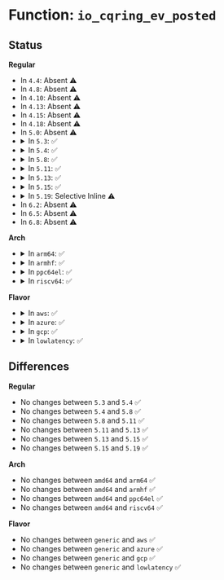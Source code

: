 # Function: <code>io_cqring_ev_posted</code>

## Status
<b>Regular</b>
<ul>
<li>
In <code>4.4</code>: Absent ⚠️
</li>
<li>
In <code>4.8</code>: Absent ⚠️
</li>
<li>
In <code>4.10</code>: Absent ⚠️
</li>
<li>
In <code>4.13</code>: Absent ⚠️
</li>
<li>
In <code>4.15</code>: Absent ⚠️
</li>
<li>
In <code>4.18</code>: Absent ⚠️
</li>
<li>
In <code>5.0</code>: Absent ⚠️
</li>
<li>
<details>
<summary>In <code>5.3</code>: ✅</summary>

```c
void io_cqring_ev_posted(struct io_ring_ctx *ctx);
```

**Collision:** Unique Static

**Inline:** No

**Transformation:** False

**Instances:**

```
In fs/io_uring.c (ffffffff8132d230)
Location: fs/io_uring.c:519
Inline: False
Direct callers:
  - fs/io_uring.c:__io_submit_sqe
  - fs/io_uring.c:io_poll_wake
  - fs/io_uring.c:io_poll_complete_work
  - fs/io_uring.c:io_cqring_add_event
```
**Symbols:**

```
ffffffff8132d230-ffffffff8132d2ac: io_cqring_ev_posted (STB_LOCAL)
```
</details>
</li>
<li>
<details>
<summary>In <code>5.4</code>: ✅</summary>

```c
void io_cqring_ev_posted(struct io_ring_ctx *ctx);
```

**Collision:** Unique Static

**Inline:** No

**Transformation:** False

**Instances:**

```
In fs/io_uring.c (ffffffff81340090)
Location: fs/io_uring.c:589
Inline: False
Direct callers:
  - fs/io_uring.c:__io_submit_sqe
  - fs/io_uring.c:io_timeout_fn
  - fs/io_uring.c:io_poll_wake
  - fs/io_uring.c:io_poll_complete_work
  - fs/io_uring.c:io_cqring_add_event
```
**Symbols:**

```
ffffffff81340090-ffffffff8134010c: io_cqring_ev_posted (STB_LOCAL)
```
</details>
</li>
<li>
<details>
<summary>In <code>5.8</code>: ✅</summary>

```c
void io_cqring_ev_posted(struct io_ring_ctx *ctx);
```

**Collision:** Unique Static

**Inline:** No

**Transformation:** False

**Instances:**

```
In fs/io_uring.c (ffffffff8137c580)
Location: fs/io_uring.c:1222
Inline: False
Direct callers:
  - fs/io_uring.c:io_cancel_defer_files
  - fs/io_uring.c:io_ring_ctx_wait_and_kill
  - fs/io_uring.c:io_submit_sqes
  - fs/io_uring.c:io_submit_sqes
  - fs/io_uring.c:io_submit_sqe
  - fs/io_uring.c:io_queue_sqe
  - fs/io_uring.c:__io_queue_sqe
  - fs/io_uring.c:io_link_timeout_fn
  - fs/io_uring.c:io_wq_submit_work
  - fs/io_uring.c:io_issue_sqe
  - fs/io_uring.c:io_issue_sqe
  - fs/io_uring.c:io_issue_sqe
  - fs/io_uring.c:io_issue_sqe
  - fs/io_uring.c:io_issue_sqe
  - fs/io_uring.c:io_issue_sqe
  - fs/io_uring.c:io_issue_sqe
  - fs/io_uring.c:io_async_find_and_cancel
  - fs/io_uring.c:io_async_find_and_cancel
  - fs/io_uring.c:io_timeout_remove
  - fs/io_uring.c:io_timeout_fn
  - fs/io_uring.c:io_poll_add
  - fs/io_uring.c:io_async_task_func
  - fs/io_uring.c:io_async_task_func
  - fs/io_uring.c:io_connect
  - fs/io_uring.c:io_recv
  - fs/io_uring.c:io_recvmsg
  - fs/io_uring.c:io_send
  - fs/io_uring.c:io_sendmsg
  - fs/io_uring.c:io_provide_buffers
  - fs/io_uring.c:io_openat2
  - fs/io_uring.c:io_complete_rw_common
  - fs/io_uring.c:io_iopoll_complete
  - fs/io_uring.c:io_req_link_next
  - fs/io_uring.c:io_cqring_overflow_flush
```
**Symbols:**

```
ffffffff8137c580-ffffffff8137c633: io_cqring_ev_posted (STB_LOCAL)
```
</details>
</li>
<li>
<details>
<summary>In <code>5.11</code>: ✅</summary>

```c
void io_cqring_ev_posted(struct io_ring_ctx *ctx);
```

**Collision:** Unique Static

**Inline:** No

**Transformation:** False

**Instances:**

```
In fs/io_uring.c (ffffffff8138b8f0)
Location: fs/io_uring.c:1732
Inline: False
Direct callers:
  - fs/io_uring.c:io_cancel_defer_files
  - fs/io_uring.c:io_submit_sqes
  - fs/io_uring.c:io_submit_sqes
  - fs/io_uring.c:io_submit_sqe
  - fs/io_uring.c:io_queue_sqe
  - fs/io_uring.c:__io_queue_sqe
  - fs/io_uring.c:io_link_timeout_fn
  - fs/io_uring.c:io_wq_submit_work
  - fs/io_uring.c:io_wq_submit_work
  - fs/io_uring.c:io_issue_sqe
  - fs/io_uring.c:io_issue_sqe
  - fs/io_uring.c:io_issue_sqe
  - fs/io_uring.c:io_async_find_and_cancel
  - fs/io_uring.c:io_async_find_and_cancel
  - fs/io_uring.c:io_timeout_remove
  - fs/io_uring.c:io_timeout_fn
  - fs/io_uring.c:io_poll_remove_all
  - fs/io_uring.c:io_poll_task_func
  - fs/io_uring.c:io_poll_task_func
  - fs/io_uring.c:io_openat2
  - fs/io_uring.c:__io_req_task_cancel
  - fs/io_uring.c:io_fail_links
  - fs/io_uring.c:io_kill_linked_timeout
  - fs/io_uring.c:io_submit_flush_completions
  - fs/io_uring.c:__io_cqring_overflow_flush
```
**Symbols:**

```
ffffffff8138b8f0-ffffffff8138b9ef: io_cqring_ev_posted (STB_LOCAL)
```
</details>
</li>
<li>
<details>
<summary>In <code>5.13</code>: ✅</summary>

```c
void io_cqring_ev_posted(struct io_ring_ctx *ctx);
```

**Collision:** Unique Static

**Inline:** No

**Transformation:** False

**Instances:**

```
In fs/io_uring.c (ffffffff81394d10)
Location: fs/io_uring.c:1417
Inline: False
Direct callers:
  - fs/io_uring.c:io_kill_timeouts
  - fs/io_uring.c:io_rsrc_put_work
  - fs/io_uring.c:io_rsrc_put_work
  - fs/io_uring.c:io_link_timeout_fn
  - fs/io_uring.c:io_link_timeout_fn
  - fs/io_uring.c:io_async_cancel
  - fs/io_uring.c:io_timeout_fn
  - fs/io_uring.c:io_poll_remove_all
  - fs/io_uring.c:io_poll_task_func
  - fs/io_uring.c:io_submit_flush_completions
  - fs/io_uring.c:__io_req_find_next
  - fs/io_uring.c:io_req_complete_post
  - fs/io_uring.c:__io_cqring_overflow_flush
```
**Symbols:**

```
ffffffff81394d10-ffffffff81394e20: io_cqring_ev_posted (STB_LOCAL)
```
</details>
</li>
<li>
<details>
<summary>In <code>5.15</code>: ✅</summary>

```c
void io_cqring_ev_posted(struct io_ring_ctx *ctx);
```

**Collision:** Unique Static

**Inline:** No

**Transformation:** False

**Instances:**

```
In fs/io_uring.c (ffffffff813e30d0)
Location: fs/io_uring.c:1639
Inline: False
Direct callers:
  - fs/io_uring.c:io_kill_timeouts
  - fs/io_uring.c:io_rsrc_put_work
  - fs/io_uring.c:io_poll_remove_all
  - fs/io_uring.c:io_poll_task_func
  - fs/io_uring.c:io_submit_flush_completions
  - fs/io_uring.c:__io_req_find_next
  - fs/io_uring.c:io_req_complete_post
  - fs/io_uring.c:__io_cqring_overflow_flush
```
**Symbols:**

```
ffffffff813e30d0-ffffffff813e31bd: io_cqring_ev_posted (STB_LOCAL)
```
</details>
</li>
<li>
<details>
<summary>In <code>5.19</code>: Selective Inline ⚠️</summary>

```c
void io_cqring_ev_posted(struct io_ring_ctx *ctx);
```

**Collision:** Unique Static

**Inline:** Selective

**Transformation:** False

**Instances:**

```
In io_uring/io_uring.c (ffffffff816cc1a7)
Location: io_uring/io_uring.c:2076
Inline: True
Inline callers:
  - io_uring/io_uring.c:io_rsrc_put_work
  - io_uring/io_uring.c:io_poll_task_func
  - io_uring/io_uring.c:io_poll_check_events
  - io_uring/io_uring.c:io_accept
  - io_uring/io_uring.c:io_msg_ring
  - io_uring/io_uring.c:__io_submit_flush_completions
  - io_uring/io_uring.c:io_free_batch_list
  - io_uring/io_uring.c:handle_prev_tw_list
  - io_uring/io_uring.c:handle_prev_tw_list
  - io_uring/io_uring.c:io_req_complete_post
  - io_uring/io_uring.c:__io_cqring_overflow_flush
Direct callers:
  - io_uring/io_uring.c:io_kill_timeouts
  - io_uring/io_uring.c:io_wq_free_work
```
**Symbols:**

```
ffffffff816caa30-ffffffff816caa87: io_cqring_ev_posted (STB_LOCAL)
```
</details>
</li>
<li>
In <code>6.2</code>: Absent ⚠️
</li>
<li>
In <code>6.5</code>: Absent ⚠️
</li>
<li>
In <code>6.8</code>: Absent ⚠️
</li>
</ul>
<b>Arch</b>
<ul>
<li>
<details>
<summary>In <code>arm64</code>: ✅</summary>

```c
void io_cqring_ev_posted(struct io_ring_ctx *ctx);
```

**Collision:** Unique Static

**Inline:** No

**Transformation:** False

**Instances:**

```
In fs/io_uring.c (ffff800010400110)
Location: fs/io_uring.c:589
Inline: False
Direct callers:
  - fs/io_uring.c:__io_submit_sqe
  - fs/io_uring.c:io_timeout_fn
  - fs/io_uring.c:io_poll_wake
  - fs/io_uring.c:io_poll_complete_work
  - fs/io_uring.c:io_cqring_add_event
```
**Symbols:**

```
ffff800010400110-ffff80001040018c: io_cqring_ev_posted (STB_LOCAL)
```
</details>
</li>
<li>
<details>
<summary>In <code>armhf</code>: ✅</summary>

```c
void io_cqring_ev_posted(struct io_ring_ctx *ctx);
```

**Collision:** Unique Static

**Inline:** No

**Transformation:** False

**Instances:**

```
In fs/io_uring.c (c05d1f7c)
Location: fs/io_uring.c:589
Inline: False
Direct callers:
  - fs/io_uring.c:__io_submit_sqe
  - fs/io_uring.c:io_timeout_fn
  - fs/io_uring.c:io_poll_wake
  - fs/io_uring.c:io_poll_complete_work
  - fs/io_uring.c:io_cqring_add_event
```
**Symbols:**

```
c05d1f7c-c05d1ff8: io_cqring_ev_posted (STB_LOCAL)
```
</details>
</li>
<li>
<details>
<summary>In <code>ppc64el</code>: ✅</summary>

```c
void io_cqring_ev_posted(struct io_ring_ctx *ctx);
```

**Collision:** Unique Static

**Inline:** No

**Transformation:** False

**Instances:**

```
In fs/io_uring.c (c000000000509630)
Location: fs/io_uring.c:589
Inline: False
Direct callers:
  - fs/io_uring.c:__io_submit_sqe
  - fs/io_uring.c:io_timeout_fn
  - fs/io_uring.c:io_poll_wake
  - fs/io_uring.c:io_poll_complete_work
  - fs/io_uring.c:io_cqring_add_event
```
**Symbols:**

```
c000000000509630-c0000000005096d0: io_cqring_ev_posted (STB_LOCAL)
```
</details>
</li>
<li>
<details>
<summary>In <code>riscv64</code>: ✅</summary>

```c
void io_cqring_ev_posted(struct io_ring_ctx *ctx);
```

**Collision:** Unique Static

**Inline:** No

**Transformation:** False

**Instances:**

```
In fs/io_uring.c (ffffffe0002ac7e8)
Location: fs/io_uring.c:589
Inline: False
Direct callers:
  - fs/io_uring.c:__io_submit_sqe
  - fs/io_uring.c:io_timeout_fn
  - fs/io_uring.c:io_poll_wake
  - fs/io_uring.c:io_poll_complete_work
  - fs/io_uring.c:io_cqring_add_event
```
**Symbols:**

```
ffffffe0002ac7e8-ffffffe0002ac852: io_cqring_ev_posted (STB_LOCAL)
```
</details>
</li>
</ul>
<b>Flavor</b>
<ul>
<li>
<details>
<summary>In <code>aws</code>: ✅</summary>

```c
void io_cqring_ev_posted(struct io_ring_ctx *ctx);
```

**Collision:** Unique Static

**Inline:** No

**Transformation:** False

**Instances:**

```
In fs/io_uring.c (ffffffff81338670)
Location: fs/io_uring.c:589
Inline: False
Direct callers:
  - fs/io_uring.c:__io_submit_sqe
  - fs/io_uring.c:io_timeout_fn
  - fs/io_uring.c:io_poll_wake
  - fs/io_uring.c:io_poll_complete_work
  - fs/io_uring.c:io_cqring_add_event
```
**Symbols:**

```
ffffffff81338670-ffffffff813386ec: io_cqring_ev_posted (STB_LOCAL)
```
</details>
</li>
<li>
<details>
<summary>In <code>azure</code>: ✅</summary>

```c
void io_cqring_ev_posted(struct io_ring_ctx *ctx);
```

**Collision:** Unique Static

**Inline:** No

**Transformation:** False

**Instances:**

```
In fs/io_uring.c (ffffffff813293a0)
Location: fs/io_uring.c:589
Inline: False
Direct callers:
  - fs/io_uring.c:__io_submit_sqe
  - fs/io_uring.c:io_timeout_fn
  - fs/io_uring.c:io_poll_wake
  - fs/io_uring.c:io_poll_complete_work
  - fs/io_uring.c:io_cqring_add_event
```
**Symbols:**

```
ffffffff813293a0-ffffffff8132941c: io_cqring_ev_posted (STB_LOCAL)
```
</details>
</li>
<li>
<details>
<summary>In <code>gcp</code>: ✅</summary>

```c
void io_cqring_ev_posted(struct io_ring_ctx *ctx);
```

**Collision:** Unique Static

**Inline:** No

**Transformation:** False

**Instances:**

```
In fs/io_uring.c (ffffffff81336140)
Location: fs/io_uring.c:589
Inline: False
Direct callers:
  - fs/io_uring.c:__io_submit_sqe
  - fs/io_uring.c:io_timeout_fn
  - fs/io_uring.c:io_poll_wake
  - fs/io_uring.c:io_poll_complete_work
  - fs/io_uring.c:io_cqring_add_event
```
**Symbols:**

```
ffffffff81336140-ffffffff813361bc: io_cqring_ev_posted (STB_LOCAL)
```
</details>
</li>
<li>
<details>
<summary>In <code>lowlatency</code>: ✅</summary>

```c
void io_cqring_ev_posted(struct io_ring_ctx *ctx);
```

**Collision:** Unique Static

**Inline:** No

**Transformation:** False

**Instances:**

```
In fs/io_uring.c (ffffffff81349210)
Location: fs/io_uring.c:589
Inline: False
Direct callers:
  - fs/io_uring.c:__io_submit_sqe
  - fs/io_uring.c:io_timeout_fn
  - fs/io_uring.c:io_poll_wake
  - fs/io_uring.c:io_poll_complete_work
  - fs/io_uring.c:io_cqring_add_event
```
**Symbols:**

```
ffffffff81349210-ffffffff8134928c: io_cqring_ev_posted (STB_LOCAL)
```
</details>
</li>
</ul>

## Differences
<b>Regular</b>
<ul>
<li>
No changes between <code>5.3</code> and <code>5.4</code> ✅
</li>
<li>
No changes between <code>5.4</code> and <code>5.8</code> ✅
</li>
<li>
No changes between <code>5.8</code> and <code>5.11</code> ✅
</li>
<li>
No changes between <code>5.11</code> and <code>5.13</code> ✅
</li>
<li>
No changes between <code>5.13</code> and <code>5.15</code> ✅
</li>
<li>
No changes between <code>5.15</code> and <code>5.19</code> ✅
</li>
</ul>
<b>Arch</b>
<ul>
<li>
No changes between <code>amd64</code> and <code>arm64</code> ✅
</li>
<li>
No changes between <code>amd64</code> and <code>armhf</code> ✅
</li>
<li>
No changes between <code>amd64</code> and <code>ppc64el</code> ✅
</li>
<li>
No changes between <code>amd64</code> and <code>riscv64</code> ✅
</li>
</ul>
<b>Flavor</b>
<ul>
<li>
No changes between <code>generic</code> and <code>aws</code> ✅
</li>
<li>
No changes between <code>generic</code> and <code>azure</code> ✅
</li>
<li>
No changes between <code>generic</code> and <code>gcp</code> ✅
</li>
<li>
No changes between <code>generic</code> and <code>lowlatency</code> ✅
</li>
</ul>
